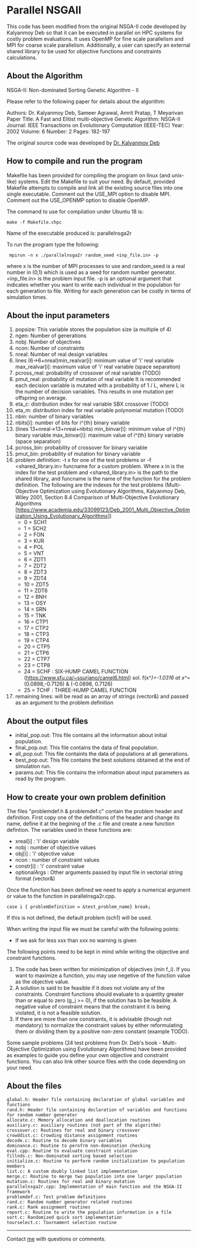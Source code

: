 Parallel NSGAII
========================================================================
This code has been modified from the original NSGA-II code 
developed by Kalyanmoy Deb so that it can be executed in parallel
on HPC systems for costly problem evaluations. It uses OpenMP for fine scale parallelism and MPI for coarse scale parallelism.
Additionally, a user can specify an external shared library to be used for objective functions and constraints 
calculations.


About the Algorithm
--------------------------------------------------------------------------
NSGA-II: Non-dominated Sorting Genetic Algorithm - II

Please refer to the following paper for details about the algorithm:

Authors: Dr. Kalyanmoy Deb, Sameer Agrawal, Amrit Pratap, T Meyarivan
Paper Title: A Fast and Elitist multi-objective Genetic Algorithm: NSGA-II
Journal: IEEE Transactions on Evolutionary Computation (IEEE-TEC)
Year: 2002
Volume: 6
Number: 2
Pages: 182-197

The original source code was developed by [Dr. Kalyanmoy Deb](http://www.iitk.ac.in/kangal)

How to compile and run the program
---------------------------------------------------------------------------
Makefile has been provided for compiling the program on linux (and unix-like)
systems. Edit the Makefile to suit your need. By default, provided Makefile
attempts to compile and link all the existing source files into one single
executable. Comment out the USE_MPI option to disable MPI. Comment out the USE_OPENMP option to disable OpenMP.

The command to use for compilation under Ubuntu 18 is:

	make -f Makefile.chpc

Name of the executable produced is: parallelnsga2r

To run the program type the following:
    
	 mpirun -n x ./parallelnsga2r random_seed <inp_file.in> -p


where x is the number of MPI processes to use and random_seed is a real number in (0,1) which is used as a seed for random number generator. <inp_file.in> is the problem input file. -p is an optional argument that indicates whether you want to write each individual in the population for each generation to file. Writing for each generation can be costly in terms of simulation times.

About the input parameters
---------------------------------------------------------------------------
1. popsize: This variable stores the population size (a multiple of 4)
2. ngen: Number of generations
3. nobj: Number of objectives
4. ncon: Number of constraints
5. nreal: Number of real design variables
6. lines (6->6+nreal)min_realvar[i]: minimum value of 'i' real variable  max_realvar[i]: maximum value of 'i' real variable (space separation)
7. pcross_real: probability of crossover of real variable (TODO)
8. pmut_real: probability of mutation of real variable It is recommended each decision variable is mutated with a probability of 1 / L, where L is the number of decision variables. This results in one mutation per offspring on average.
9. eta_c: distribution index for real variable SBX crossover (TODO)
10. eta_m: distribution index for real variable polynomial mutation (TODO)
11. nbin: number of binary variables
12. nbits[i]: number of bits for i^{th} binary variable
13. (lines 13+nreal->13+nreal+nbits) min_binvar[i]: minimum value of i^{th} binary variable max_binvar[i]: maximum value of i^{th} binary variable (space separation)
14. pcross_bin: probability of crossover for binary variable
15. pmut_bin: probability of mutation for binary variable
16. problem definition: -t x for one of the test problems or -f <shared_library.in> funcname for a custom problem. Where x in is the index for the test problem and  <shared_library.in> is the path to the shared library, and funcname is the name of the function for the problem definition. The following are the indexes for the test problems (Multi-Objective Optimization using Evolutionary Algorithms, Kalyanmoy Deb, Wiley 2001, Section 8.4 Comparison of Multi-Objective Evolutionary Algorithms [https://www.academia.edu/33099123/Deb_2001_Multi_Objective_Optimization_Using_Evolutionary_Algorithms])
    * 0 = SCH1
    * 1 = SCH2
    * 2 = FON
    * 3 = KUR
    * 4 = POL
    * 5 = VNT
    * 6 = ZDT1
    * 7 = ZDT2
    * 8 = ZDT3
    * 9 = ZDT4
    * 10 = ZDT5
    * 11 = ZDT6
    * 12 = BNH
    * 13 = OSY
    * 14 = SRN
    * 15 = TNK
    * 16 = CTP1
    * 17 = CTP2
    * 18 = CTP3
    * 19 = CTP4
    * 20 = CTP5
    * 21 = CTP6
    * 22 = CTP7
    * 23 = CTP8
    * 24 = SCHF : SIX-HUMP CAMEL FUNCTION (https://www.sfu.ca/~ssurjano/camel6.html) 
        sol. f(x^*)=-1.0316 at x^*=(0.0898,-0.7126) \& (-0.0898, 0.7126)
    * 25 = TCHF : THREE-HUMP CAMEL FUNCTION
17. remaining lines: will be read as an array of strings (vector<string>&) and passed as an argument to the problem definition

About the output files
---------------------------------------------------------------------------
* initial_pop.out: This file contains all the information about initial population.
* final_pop.out: This file contains the data of final population.
* all_pop.out: This file containts the data of populations at all generations.
* best_pop.out: This file contains the best solutions obtained at the end of simulation run.
* params.out: This file contains the information about input parameters as read by the program.

How to create your own problem definition
---------------------------------------------------------------------------
The files "problemdef.h & problemdef.c" contain the problem header and definition. First copy one of the definitions of the header and change its name, define it at the begining of the .c file and create a new function defintion. The variables used in these functions are:
	
* xreal[i]		: 'i' design variable
* nobj        		: number of objective values
* obj[i]      		: 'i' objective value
* ncon        		: number of constraint values
* constr[i]   	: 'i' constraint value
* optionalArgs	: Other arguments passed by input file in vectorial string format (vector<string>&)	
	
Once the function has been defined we need to apply a numerical argument or value to the function in parallelnsga2r.cpp.

	case i { problemDefinition = &test_problem_name} break;

If this is not defined, the default problem (sch1) will be used.

When writing the input file we must be careful with the following points:
* If we ask for less xxx than xxx no warning is given

The following points need to be kept in mind while writing the objective and constraint
functions.
1. The code has been written for minimization of objectives (min f_i). If you want to
maximize a function, you may use negetive of the function value as the objective value.
2. A solution is said to be feasible if it does not violate any of the constraints.
Constraint functions should evaluate to a quantity greater than or equal to zero
(g_j >= 0), if the solution has to be feasible. A negative value of constraint means that the constraint
it is being violated, it is not a feasible solution.
3. If there are more than one constraints, it is advisable (though not mandatory)
to normalize the constraint values by either reformulating them or dividing them
by a positive non-zero constant (example TODO). 

Some sample problems (24 test problems from Dr. Deb's book - Multi-Objective Optimization
using Evolutionary Algorithms) have been provided as examples to guide you
define your own objective and constraint functions. You can also link other
source files with the code depending on your need.

About the files
---------------------------------------------------------------------------
    global.h: Header file containing declaration of global variables and functions
    rand.h: Header file containing declaration of variables and functions for random number generator
    allocate.c: Memory allocation and deallocation routines
    auxiliary.c: auxiliary routines (not part of the algorithm)
    crossover.c: Routines for real and binary crossover
    crowddist.c: Crowding distance assignment routines
    decode.c: Routine to decode binary variables
    dominance.c: Routine to perofrm non-domination checking
    eval.cpp: Routine to evaluate constraint violation
    fillnds.c: Non-dominated sorting based selection
    initialize.c: Routine to perform random initialization to population members
    list.c: A custom doubly linked list implementation
    merge.c: Routine to merge two population into one larger population
    mutation.c: Routines for real and binary mutation
    parallelnsga2r.cpp: Implementation of main function and the NSGA-II framework
    problemdef.c: Test problem definitions
    rand.c: Random number generator related routines
    rank.c: Rank assignment routines
    report.c: Routine to write the population information in a file
    sort.c: Randomized quick sort implementation
    tourselect.c: Tournament selection routine



---------------------------------------------------------------------------
Contact [me](caleb.buahin@usu.edu) with questions or comments.


[highlight.js]: http://softwaremaniacs.org/soft/highlight/en/